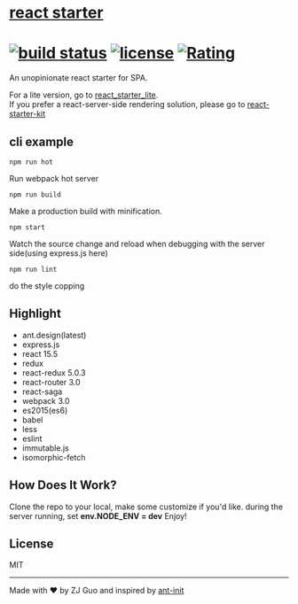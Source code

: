 # [react starter](https://github.com/zj1926/react_starter)
[![build status](http://img.shields.io/travis/reactjs/react-redux/master.svg?style=flat-square)](http://www.guozj.com) [![license](https://img.shields.io/github/license/mashape/apistatus.svg)]() [![Rating](https://img.shields.io/amo/stars/dustman.svg)]()
=========================

An unopinionate react starter for SPA.  
  
For a lite version, go to [react_starter_lite](https://github.com/zj1926/react_starter_lite).  
If you prefer a react-server-side rendering solution, please go to [react-starter-kit](https://github.com/kriasoft/react-starter-kit)


## cli example

```
npm run hot
```
Run webpack hot server
```
npm run build
```
Make a production build with minification.
```
npm start
```
Watch the source change and reload when debugging with the server side(using express.js here)

```
npm run lint
```
do the style copping


## Highlight

- ant.design(latest)
- express.js
- react 15.5
- redux
- react-redux 5.0.3
- react-router 3.0
- react-saga
- webpack 3.0
- es2015(es6)
- babel
- less
- eslint
- immutable.js
- isomorphic-fetch


## How Does It Work?

Clone the repo to your local, make some customize if you'd like.
during the server running, set **env.NODE_ENV = dev**
Enjoy!

## License

MIT

---
Made with ♥ by ZJ Guo and inspired by [ant-init](https://github.com/ant-design/antd-init)
